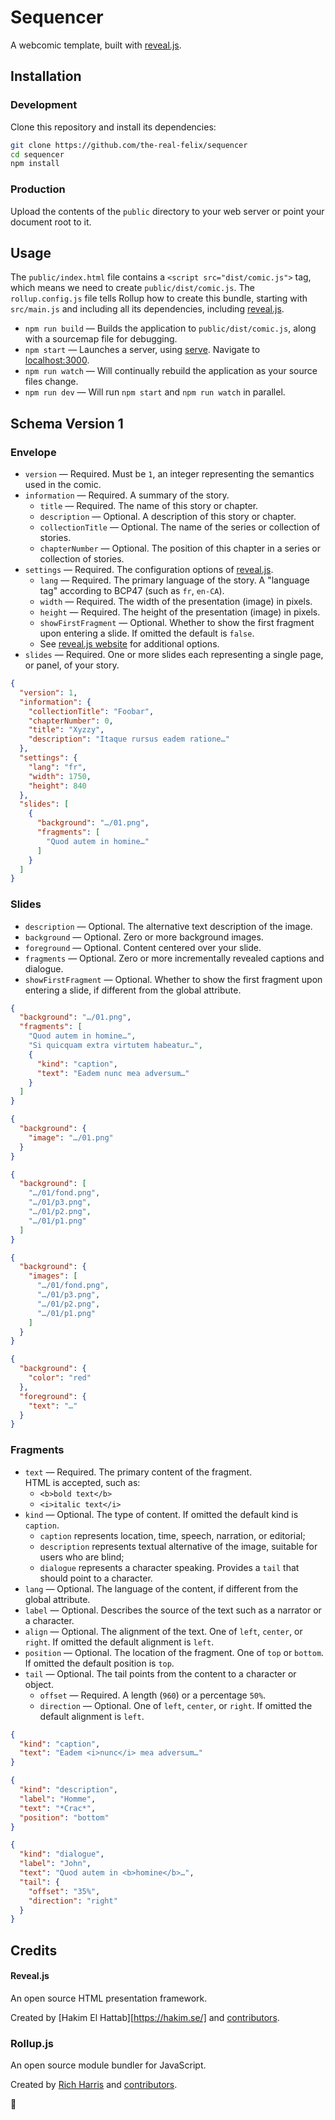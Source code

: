 # Sequencer

A webcomic template, built with [reveal.js].

## Installation

### Development

Clone this repository and install its dependencies:

```bash
git clone https://github.com/the-real-felix/sequencer
cd sequencer
npm install
```

### Production

Upload the contents of the `public` directory to your web server or point your document root to it.

## Usage

The `public/index.html` file contains a `<script src="dist/comic.js">` tag, which means we need to create `public/dist/comic.js`. The `rollup.config.js` file tells Rollup how to create this bundle, starting with `src/main.js` and including all its dependencies, including [reveal.js].

- `npm run build` — Builds the application to `public/dist/comic.js`, along with a sourcemap file for debugging.
- `npm start` — Launches a server, using [serve]. Navigate to [localhost:3000](http://localhost:5000).
- `npm run watch` — Will continually rebuild the application as your source files change.
- `npm run dev` — Will run `npm start` and `npm run watch` in parallel.

## Schema Version 1

### Envelope

- `version` — Required. Must be `1`, an integer representing the semantics used in the comic. 
- `information` — Required. A summary of the story.
  - `title` — Required. The name of this story or chapter.
  - `description` — Optional. A description of this story or chapter.
  - `collectionTitle` — Optional. The name of the series or collection of stories.
  - `chapterNumber` — Optional. The position of this chapter in a series or collection of stories.
- `settings` — Required. The configuration options of [reveal.js].
  - `lang` — Required. The primary language of the story. A "language tag" according to BCP47 (such as `fr`, `en-CA`).
  - `width` — Required. The width of the presentation (image) in pixels.
  - `height` — Required. The height of the presentation (image) in pixels.
  - `showFirstFragment` — Optional. Whether to show the first fragment upon entering a slide. If omitted the default is `false`.
  - See [reveal.js website](https://revealjs.com/config/) for additional options.
- `slides` — Required. One or more slides each representing a single page, or panel, of your story.

```json
{
  "version": 1,
  "information": {
    "collectionTitle": "Foobar",
    "chapterNumber": 0,
    "title": "Xyzzy",
    "description": "Itaque rursus eadem ratione…"
  },
  "settings": {
    "lang": "fr",
    "width": 1750,
    "height": 840
  },
  "slides": [
    {
      "background": "…/01.png",
      "fragments": [
        "Quod autem in homine…"
      ]
    }
  ]
}
```

### Slides

- `description` — Optional. The alternative text description of the image.
- `background` — Optional. Zero or more background images.
- `foreground` — Optional. Content centered over your slide.
- `fragments` — Optional. Zero or more incrementally revealed captions and dialogue.
- `showFirstFragment` — Optional. Whether to show the first fragment upon entering a slide, if different from the global attribute.

```json
{
  "background": "…/01.png",
  "fragments": [
    "Quod autem in homine…",
    "Si quicquam extra virtutem habeatur…",
    {
      "kind": "caption",
      "text": "Eadem nunc mea adversum…"
    }
  ]
}
```

```json
{
  "background": {
    "image": "…/01.png"
  }
}
```

```json
{
  "background": [
    "…/01/fond.png",
    "…/01/p3.png",
    "…/01/p2.png",
    "…/01/p1.png"
  ]
}
```

```json
{
  "background": {
    "images": [
      "…/01/fond.png",
      "…/01/p3.png",
      "…/01/p2.png",
      "…/01/p1.png"
    ]
  }
}
```

```json
{
  "background": {
    "color": "red"
  },
  "foreground": {
    "text": "…"
  }
}
```

### Fragments

- `text` — Required. The primary content of the fragment.  
  HTML is accepted, such as:
  - `<b>bold text</b>`
  - `<i>italic text</i>`
- `kind` — Optional. The type of content. If omitted the default kind is `caption`.
  - `caption` represents location, time, speech, narration, or editorial;
  - `description` represents textual alternative of the image, suitable for users who are blind;
  - `dialogue` represents a character speaking. Provides a `tail` that should point to a character.
- `lang` — Optional. The language of the content, if different from the global attribute.
- `label` — Optional. Describes the source of the text such as a narrator or a character.
- `align` — Optional. The alignment of the text. One of `left`, `center`, or `right`. If omitted the default alignment is `left`.
- `position` — Optional. The location of the fragment. One of `top` or `bottom`. If omitted the default position is `top`.
- `tail` — Optional. The tail points from the content to a character or object.
  - `offset` — Required. A length (`960`) or a percentage `50%`.
  - `direction` — Optional. One of `left`, `center`, or `right`. If omitted the default alignment is `left`.

```json
{
  "kind": "caption",
  "text": "Eadem <i>nunc</i> mea adversum…"
}
```

```json
{
  "kind": "description",
  "label": "Homme",
  "text": "*Crac*",
  "position": "bottom"
}
```

```json
{
  "kind": "dialogue",
  "label": "John",
  "text": "Quod autem in <b>homine</b>…",
  "tail": {
    "offset": "35%",
    "direction": "right"
  }
}
```

## Credits

#### Reveal.js

An open source HTML presentation framework.

Created by [Hakim El Hattab][https://hakim.se/] and [contributors](https://github.com/hakimel/reveal.js/graphs/contributors).

### Rollup.js

An open source module bundler for JavaScript.

Created by [Rich Harris](https://github.com/Rich-Harris) and [contributors](https://github.com/rollup/rollup/graphs/contributors).

💬

[BCP47]:     https://tools.ietf.org/html/bcp47
[reveal.js]: https://revealjs.com/
[rollup.js]: https://rollupjs.org/
[serve]:     https://github.com/zeit/serve

